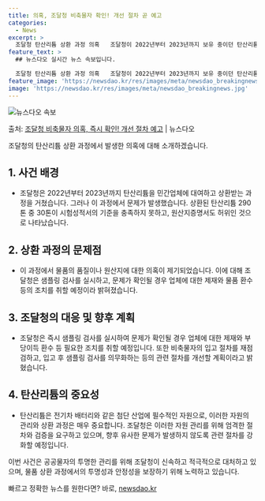 ```yaml
---
title: 의혹, 조달청 비축물자 확인! 개선 절차 곧 예고
categories:
  - News
excerpt: >
  조달청 탄산리튬 상환 과정 의혹   조달청이 2022년부터 2023년까지 보유 중이던 탄산리튬을 민간 업체에…
feature_text: >
  ## 뉴스다오 실시간 뉴스 속보입니다.

  조달청 탄산리튬 상환 과정 의혹   조달청이 2022년부터 2023년까지 보유 중이던 탄산리튬을 민간 업체에…
feature_image: 'https://newsdao.kr/res/images/meta/newsdao_breakingnews.jpg'
image: 'https://newsdao.kr/res/images/meta/newsdao_breakingnews.jpg'
---
```


![뉴스다오 속보](https://newsdao.kr/res/images/meta/newsdao_breakingnews.jpg)

<p>출처: <a href="https://newsdao.kr/4258" rel="dofollow">조달청 비축물자 의혹, 즉시 확인! 개선 절차 예고</a> | 뉴스다오</p>

조달청의 탄산리튬 상환 과정에서 발생한 의혹에 대해 소개하겠습니다.

## 1. 사건 배경
- 조달청은 2022년부터 2023년까지 탄산리튬을 민간업체에 대여하고 상환받는 과정을 거쳤습니다. 그러나 이 과정에서 문제가 발생했습니다. 상환된 탄산리튬 290톤 중 30톤이 시험성적서의 기준을 충족하지 못하고, 원산지증명서도 허위인 것으로 나타났습니다.

## 2. 상환 과정의 문제점
- 이 과정에서 물품의 품질이나 원산지에 대한 의혹이 제기되었습니다. 이에 대해 조달청은 샘플링 검사를 실시하고, 문제가 확인될 경우 업체에 대한 제재와 물품 환수 등의 조치를 취할 예정이라 밝혀졌습니다.

## 3. 조달청의 대응 및 향후 계획
- 조달청은 즉시 샘플링 검사를 실시하여 문제가 확인될 경우 업체에 대한 제재와 부당이득 환수 등 필요한 조치를 취할 예정입니다. 또한 비축물자의 입고 절차를 재점검하고, 입고 후 샘플링 검사를 의무화하는 등의 관련 절차를 개선할 계획이라고 밝혔습니다.

## 4. 탄산리튬의 중요성
- 탄산리튬은 전기차 배터리와 같은 첨단 산업에 필수적인 자원으로, 이러한 자원의 관리와 상환 과정은 매우 중요합니다. 조달청은 이러한 자원 관리를 위해 엄격한 절차와 검증을 요구하고 있으며, 향후 유사한 문제가 발생하지 않도록 관련 절차를 강화할 예정입니다.

이번 사건은 공공물자의 투명한 관리를 위해 조달청이 신속하고 적극적으로 대처하고 있으며, 물품 상환 과정에서의 투명성과 안정성을 보장하기 위해 노력하고 있습니다. 

빠르고 정확한 뉴스를 원한다면? 바로, <a href="https://newsdao.kr" rel="dofollow">newsdao.kr</a>


